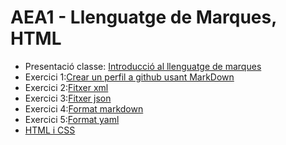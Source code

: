 # AEA1 - Llenguatge de Marques, HTML

* Presentació classe: [Introducció al llenguatge de marques](./Introducció.md)
* Exercici 1:[Crear un perfil a github usant MarkDown](./ProfileGitHub.md)
* Exercici 2:[Fitxer xml](./practica-xml/readme.md)
* Exercici 3:[Fitxer json](./practica-json/readme.md)
* Exercici 4:[Format markdown](./practica-markdown/readme.md)
* Exercici 5:[Format yaml](./practica-yaml/readme.md)
* [HTML i  CSS](./html/readme.md)

